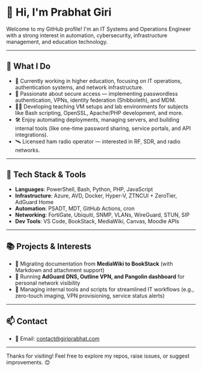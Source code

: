 # 👋 Hi, I'm Prabhat Giri

Welcome to my GitHub profile! I'm an IT Systems and Operations Engineer with a strong interest in automation, cybersecurity, infrastructure management, and education technology.

---

## 🚀 What I Do

- 💼 Currently working in higher education, focusing on IT operations, authentication systems, and network infrastructure.
- 🔐 Passionate about secure access — implementing passwordless authentication, VPNs, identity federation (Shibboleth), and MDM.
- 🧑‍🏫 Developing teaching VM setups and lab environments for subjects like Bash scripting, OpenSSL, Apache/PHP development, and more.
- 🛠️ Enjoy automating deployments, managing servers, and building internal tools (like one-time password sharing, service portals, and API integrations).
- 🛰️ Licensed ham radio operator — interested in RF, SDR, and radio networks.

---

## 🧩 Tech Stack & Tools

- **Languages**: PowerShell, Bash, Python, PHP, JavaScript
- **Infrastructure**: Azure, AVD, Docker, Hyper-V, ZTNCUI + ZeroTier, AdGuard Home
- **Automation**: PSADT, MDT, GitHub Actions, cron
- **Networking**: FortiGate, Ubiquiti, SNMP, VLANs, WireGuard, STUN, SIP
- **Dev Tools**: VS Code, BookStack, MediaWiki, Canvas, Moodle APIs

---

## 📚 Projects & Interests

- 🔄 Migrating documentation from **MediaWiki to BookStack** (with Markdown and attachment support)
- 📡 Running **AdGuard DNS, Outline VPN, and Pangolin dashboard** for personal network visibility
- 🔧 Managing internal tools and scripts for streamlined IT workflows (e.g., zero-touch imaging, VPN provisioning, service status alerts)

---

## 📫 Contact

- 📧 Email: [contact@giriprabhat.com](mailto:contact@giriprabhat.com)

---

Thanks for visiting! Feel free to explore my repos, raise issues, or suggest improvements. 😊
